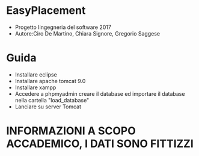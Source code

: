 # EasyPlacement

- Progetto Iingegneria del software 2017
- Autore:Ciro De Martino, Chiara Signore, Gregorio Saggese

# Guida

- Installare eclipse
- Installare apache tomcat 9.0
- Installare xampp
- Accedere a phpmyadmin creare il database ed importare il database nella cartella "load_database"
- Lanciare su server Tomcat

# INFORMAZIONI A SCOPO ACCADEMICO, I DATI SONO FITTIZZI

